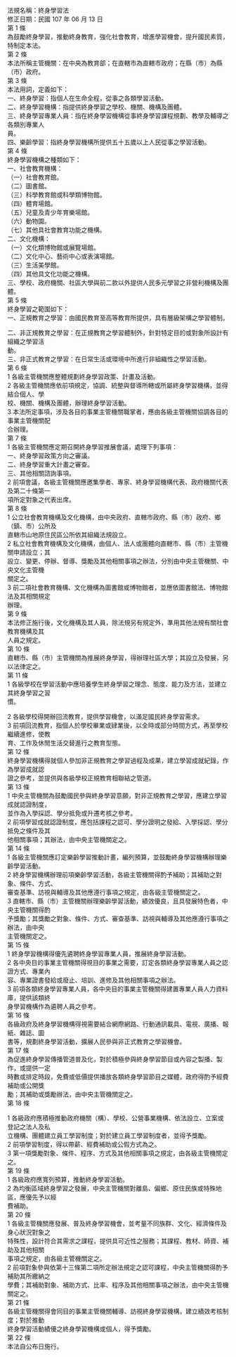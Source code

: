 法規名稱：終身學習法  
修正日期：民國 107 年 06 月 13 日  
第 1 條  
為鼓勵終身學習，推動終身教育，強化社會教育，增進學習機會，提升國民素質，特制定本法。  
第 2 條  
本法所稱主管機關：在中央為教育部；在直轄市為直轄市政府；在縣（市）為縣（市）政府。  
第 3 條  
本法用詞，定義如下：  
一、終身學習：指個人在生命全程，從事之各類學習活動。  
二、終身學習機構：指提供終身學習之學校、機關、機構及團體。  
三、終身學習專業人員：指在終身學習機構從事終身學習課程規劃、教學及輔導之各類別專業人  
員。  
四、樂齡學習：指終身學習機構所提供五十五歲以上人民從事之學習活動。  
第 4 條  
終身學習機構之種類如下：  
一、社會教育機構：  
（一）社會教育館。  
（二）圖書館。  
（三）科學教育館或科學類博物館。  
（四）體育場館。  
（五）兒童及青少年育樂場館。  
（六）動物園。  
（七）其他具社會教育功能之機構。  
二、文化機構：  
（一）文化類博物館或展覽場館。  
（二）文化中心、藝術中心或表演場館。  
（三）生活美學館。  
（四）其他具文化功能之機構。  
三、學校、政府機關、社區大學與前二款以外提供人民多元學習之非營利機構及團體。  
第 5 條  
終身學習之範圍如下：  
一、正規教育之學習：由國民教育至高等教育所提供，具有層級架構之學習體制。  


二、非正規教育之學習：在正規教育之學習體制外，針對特定目的或對象所設計有組織之學習活  
動。  
三、非正式教育之學習：在日常生活或環境中所進行非組織性之學習活動。  
第 6 條  
1 各級主管機關應整體規劃終身學習政策、計畫及活動。  
2 各級主管機關應依前項規定，協調、統整與督導所轄或所屬終身學習機構，並得結合個人、學  
校、機關、機構及團體，辦理終身學習活動。  
3 本法所定事項，涉及各目的事業主管機關職掌者，應由各級主管機關協調各目的事業主管機關配  
合辦理。  
第 7 條  
1 各級主管機關應定期召開終身學習推展會議，處理下列事項：  
一、終身學習政策方向之審議。  
二、終身學習重大計畫之審查。  
三、其他相關諮詢事項。  
2 前項會議，各級主管機關應邀集學者、專家、終身學習機構代表、政府機關代表及第二十條第一  
項所定對象之代表出席。  
第 8 條  
1 公立社會教育機構及文化機構，由中央政府、直轄市政府、縣（市）政府、鄉（鎮、市）公所及  
直轄市山地原住民區公所依其組織法規設立。  
2 私立社會教育機構及文化機構，由個人、法人或團體向直轄市、縣（市）主管機關申請設立；其  
設立、變更、停辦、督導、獎勵及其他相關事項之辦法，分別由中央主管機關、中央文化主管機  
關定之。  
3 前二項社會教育機構、文化機構為圖書館或博物館者，並應依圖書館法、博物館法及其相關規定  
辦理。  
第 9 條  
本法修正施行後，文化機構及其人員，除法規另有規定外，準用其他法規有關社會教育機構及其  
人員之規定。  
第 10 條  
直轄市、縣（市）主管機關為推展終身學習，得辦理社區大學；其設立及發展，另以法律定之。  
第 11 條  
1 各級學校在學習活動中應培養學生終身學習之理念、態度、能力及方法，並建立其終身學習之習  
慣。  


2 各級學校得開辦回流教育，提供學習機會，以滿足國民終身學習需求。  
3 前項回流教育，指個人於學校畢業或肄業後，以全時或部分時間方式，再至學校繼續進修，使教  
育、工作及休閒生活交替進行之教育型態。  
第 12 條  
終身學習機構得就個人參加非正規教育之學習過程及成果，建立學習成就紀錄，作為學習成就認  
證之參考，並提供與各級學校正規教育相聯結之管道。  
第 13 條  
1 中央主管機關為鼓勵國民參與終身學習意願，對非正規教育之學習，應建立學習成就認證制度，  
並作為入學採認、學分抵免或升遷考核之參考。  
2 前項學習成就認證制度，應包括課程之認可、學分證明之發給、入學採認、學分抵免之條件及其  
他相關事項；其辦法，由中央主管機關定之。  
第 14 條  
1 各級主管機關應訂定樂齡學習推動計畫，編列預算，並鼓勵終身學習機構辦理樂齡學習活動。  
2 終身學習機構辦理前項樂齡學習活動，各級主管機關得酌予補助；其補助之對象、條件、方式、  
審查基準、訪視與輔導及其他應遵行事項之規定，由各級主管機關定之。  
3 直轄市、縣（市）主管機關辦理樂齡學習活動，績效優良，且具發展特色者，中央主管機關得酌  
予獎勵；其獎勵之對象、條件、方式、審查基準、訪視與輔導及其他應遵行事項之辦法，由中央  
主管機關定之。  
第 15 條  
1 終身學習機構得優先遴聘終身學習專業人員，推展終身學習活動。  
2 各中央目的事業主管機關得視目的事業之需要，訂定各類終身學習專業人員之認證方式、專業內  
容、專業證書發給或廢止、培訓、進修及其他相關事項之辦法。  
3 前項各類終身學習專業人員，各中央目的事業主管機關得建置專業人員人力資料庫，提供該類終  
身學習機構作為遴聘人員之參考。  
第 16 條  
各級政府及終身學習機構得視需要結合網際網路、行動通訊載具、電視、廣播、報紙、雜誌、圖  
書等，規劃終身學習活動，擴展人民參與非正式教育之學習機會。  
第 17 條  
為促進終身學習傳播管道普及化，對於積極參與終身學習節目或內容之製播、製作，或提供一定  
時數或排定時段，免費或低價提供播放各類終身學習節目之媒體，政府得酌予經費補助或公開獎  
勵；其補助或獎勵辦法，由中央主管機關定之。  
第 18 條  


1 各級政府應積極推動政府機關（構）、學校、公營事業機構、依法設立、立案或登記之法人及私  
立機構、團體建立員工學習制度；對於建立員工學習制度者，並得予獎勵。  
2 前項學習制度，得以帶薪、經費補助或公假方式為之。  
3 第一項獎勵對象、條件、程序、方式及其他相關事項之規定，由各級主管機關定之。  
第 19 條  
1 各級政府應寬列預算，推動終身學習活動。  
2 為均衡區域終身學習之發展，中央主管機關對離島、偏鄉、原住民族或特殊地區，應優先予以經  
費補助。  
第 20 條  
1 各級主管機關應發展、普及終身學習機會，並考量不同族群、文化、經濟條件及身心狀況對象之  
特殊性，設計符合其需求之課程，提供具可近性之服務；其課程、教材、師資、補助及其他相關  
事項之規定，由各級主管機關定之。  
2 前項對象參與依第十三條第二項所定辦法規定之認可課程，中央主管機關得酌予補助其所繳納之  
學費；其補助對象、補助方式、比率、程序及其他相關事項之辦法，由中央主管機關定之。  
第 21 條  
各級主管機關得會同目的事業主管機關輔導、訪視終身學習機構，建立績效考核制度；對於推動  
終身學習活動績優之終身學習機構或個人，得予獎勵。  
第 22 條  
本法自公布日施行。  


